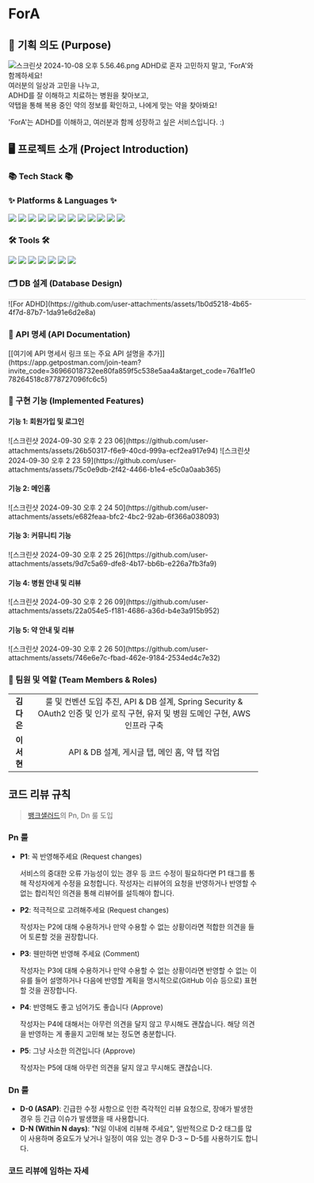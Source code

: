 <h1>ForA</h1>
<h2>📝 기획 의도 (Purpose)</h2>

![스크린샷 2024-10-08 오후 5.56.46.png](..%2F..%2F..%2F..%2F..%2F..%2Fvar%2Ffolders%2F52%2F3wjgb3014nb4ck6_b657wf680000gn%2FT%2FTemporaryItems%2FNSIRD_screencaptureui_vMK5cH%2F%EC%8A%A4%ED%81%AC%EB%A6%B0%EC%83%B7%202024-10-08%20%EC%98%A4%ED%9B%84%205.56.46.png)
ADHD로 혼자 고민하지 말고, 'ForA'와 함께하세요!<br />
여러분의 일상과 고민을 나누고,<br />
ADHD를 잘 이해하고 치료하는 병원을 찾아보고,<br />
약탭을 통해 복용 중인 약의 정보를 확인하고, 나에게 맞는 약을 찾아봐요!<br />

'ForA'는 ADHD를 이해하고, 여러분과 함께 성장하고 싶은 서비스입니다. :)<br />



<h2>🖥️ 프로젝트 소개 (Project Introduction)</h2>

<h3>📚 Tech Stack 📚</h3>
<h3>✨ Platforms & Languages ✨</h3>

<img src="https://img.shields.io/badge/Spring-6DB33F?style=flat&logo=Spring&logoColor=white" /> <img src="https://img.shields.io/badge/Spring Security-6DB33F?style=flat&logo=SpringSecurity&logoColor=white" /> <img src="https://img.shields.io/badge/Spring OAuth2-6DB33F?style=flat&logo=Spring&logoColor=white" /> <img src="https://img.shields.io/badge/Spring data JPA-6DB33F?style=flat&logo=Spring&logoColor=white" /> <img src="https://img.shields.io/badge/QueryDsl-0769AD?style=flat&logoColor=white" /> <img src="https://img.shields.io/badge/MyBatis-0769AD?style=flat&logoColor=white" /> <img src="https://img.shields.io/badge/AWS-232F3E?style=flat&logo=amazonwebservices&logoColor=white" /> <img src="https://img.shields.io/badge/S3-232F3E?style=flat&logo=amazons3&logoColor=white" /> <img src="https://img.shields.io/badge/RDS-527FFF?style=flat&logo=amazonrds&logoColor=white" /> <img src="https://img.shields.io/badge/SES-DD344C?style=flat&logo=amazonsimpleemailservice&logoColor=white" /> <img src="https://img.shields.io/badge/MySQL-4479A1?style=flat&logo=mysql&logoColor=white" /> <img src="https://img.shields.io/badge/Jenkins-D24939?style=flat&logo=jenkins&logoColor=white" />


<h3>🛠️ Tools 🛠️</h3>

<img src="https://img.shields.io/badge/git-F05032?style=flat&logo=git&logoColor=white" /> <img src="https://img.shields.io/badge/github-181717?style=flat&logo=github&logoColor=white" /> <img src="https://img.shields.io/badge/intelliJ-000000?style=flat&logo=intellijidea&logoColor=white" /> <img src="https://img.shields.io/badge/Docker-2496ED?style=flat&logo=docker&logoColor=white" /> <img src="https://img.shields.io/badge/Postman-FF6C37?style=flat&logo=postman&logoColor=white" /> <img src="https://img.shields.io/badge/Notion-000000?style=flat&logo=notion&logoColor=white" /> <img src="https://img.shields.io/badge/Redis-FF4438?style=flat&logo=redis&logoColor=white" />


<h3>🗂 DB 설계 (Database Design)</h3>
<iframe width="600" height="1" src="https://www.erdcloud.com/p/ZDhxaytCGA66ZnZ3x" frameborder="0" allowfullscreen></iframe>
![For ADHD](https://github.com/user-attachments/assets/1b0d5218-4b65-4f7d-87b7-1da91e6d2e8a)


<h3>📜 API 명세 (API Documentation)</h3>
[[여기에 API 명세서 링크 또는 주요 API 설명을 추가]](https://app.getpostman.com/join-team?invite_code=36966018732ee80fa859f5c538e5aa4a&target_code=76a1f1e078264518c8778727096fc6c5)

<h3>🚀 구현 기능 (Implemented Features)</h3>

<h4>기능 1: 회원가입 및 로그인</h4>
![스크린샷 2024-09-30 오후 2 23 06](https://github.com/user-attachments/assets/26b50317-f6e9-40cd-999a-ecf2ea917e94)
![스크린샷 2024-09-30 오후 2 23 59](https://github.com/user-attachments/assets/75c0e9db-2f42-4466-b1e4-e5c0a0aab365)


<h4>기능 2: 메인홈</h4>
![스크린샷 2024-09-30 오후 2 24 50](https://github.com/user-attachments/assets/e682feaa-bfc2-4bc2-92ab-6f366a038093)

<h4>기능 3: 커뮤니티 기능</h4>
![스크린샷 2024-09-30 오후 2 25 26](https://github.com/user-attachments/assets/9d7c5a69-dfe8-4b17-bb6b-e226a7fb3fa9)

<h4>기능 4: 병원 안내 및 리뷰</h4>
![스크린샷 2024-09-30 오후 2 26 09](https://github.com/user-attachments/assets/22a054e5-f181-4686-a36d-b4e3a915b952)

<h4>기능 5: 약 안내 및 리뷰</h4>
![스크린샷 2024-09-30 오후 2 26 50](https://github.com/user-attachments/assets/746e6e7c-fbad-462e-9184-2534ed4c7e32)


<h3>👥 팀원 및 역할 (Team Members & Roles)</h3>
<table>
  <tbody>
    <tr>
      <td align="center"><b>김다은</b></td>
      <td align="center">룰 및 컨벤션 도입 추진, API & DB 설계, Spring Security & OAuth2 인증 및 인가 로직 구현, 유저 및 병원 도메인 구현, AWS 인프라 구축</td>
    </tr>
    <tr>
      <td align="center"><b>이서현</b></td>
      <td align="center">API & DB 설계, 게시글 탭, 메인 홈, 약 탭 작업</td>
    </tr>
  </tbody>
</table>


## 코드 리뷰 규칙

> [뱅크샐러드](https://blog.banksalad.com/tech/banksalad-code-review-culture/)의 Pn, Dn 룰 도입

### Pn 룰

-  **P1**: 꼭 반영해주세요 (Request changes)
    
    서비스의 중대한 오류 가능성이 있는 경우 등 코드 수정이 필요하다면 P1 태그를 통해 작성자에게 수정을 요청합니다.
    작성자는 리뷰어의 요청을 반영하거나 반영할 수 없는 합리적인 의견을 통해 리뷰어를 설득해야 합니다.

- **P2**: 적극적으로 고려해주세요 (Request changes)

  작성자는 P2에 대해 수용하거나 만약 수용할 수 없는 상황이라면 적합한 의견을 들어 토론할 것을 권장합니다.

- **P3**: 웬만하면 반영해 주세요 (Comment)
  
    작성자는 P3에 대해 수용하거나 만약 수용할 수 없는 상황이라면 반영할 수 없는 이유를 들어 설명하거나 다음에 반영할 계획을 명시적으로(GitHub 이슈 등으로) 표현할 것을 권장합니다.

- **P4**: 반영해도 좋고 넘어가도 좋습니다 (Approve)

    작성자는 P4에 대해서는 아무런 의견을 달지 않고 무시해도 괜찮습니다. 해당 의견을 반영하는 게 좋을지 고민해 보는 정도면 충분합니다.

- **P5**: 그냥 사소한 의견입니다 (Approve)
  
    작성자는 P5에 대해 아무런 의견을 달지 않고 무시해도 괜찮습니다.

### Dn 룰

- **D-0 (ASAP)**: 긴급한 수정 사항으로 인한 즉각적인 리뷰 요청으로, 장애가 발생한 경우 등 긴급 이슈가 발생했을 때 사용합니다.
- **D-N (Within N days)**: "N일 이내에 리뷰해 주세요", 일반적으로 D-2 태그를 많이 사용하며 중요도가 낮거나 일정이 여유 있는 경우 D-3 ~ D-5를 사용하기도 합니다.

### 코드 리뷰에 임하는 자세
